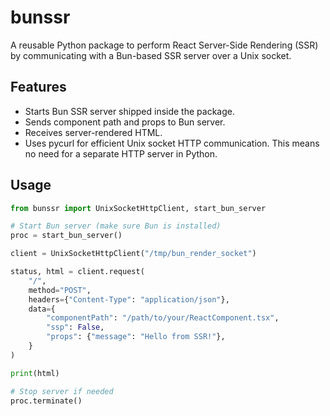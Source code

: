 # bunssr

A reusable Python package to perform React Server-Side Rendering (SSR) by communicating with a Bun-based SSR server over a Unix socket.

## Features

- Starts Bun SSR server shipped inside the package.
- Sends component path and props to Bun server.
- Receives server-rendered HTML.
- Uses pycurl for efficient Unix socket HTTP communication. This means no need for a separate HTTP server in Python.

## Usage

```python
from bunssr import UnixSocketHttpClient, start_bun_server

# Start Bun server (make sure Bun is installed)
proc = start_bun_server()

client = UnixSocketHttpClient("/tmp/bun_render_socket")

status, html = client.request(
    "/",
    method="POST",
    headers={"Content-Type": "application/json"},
    data={
        "componentPath": "/path/to/your/ReactComponent.tsx",
        "ssp": False,
        "props": {"message": "Hello from SSR!"},
    }
)

print(html)

# Stop server if needed
proc.terminate()
```
